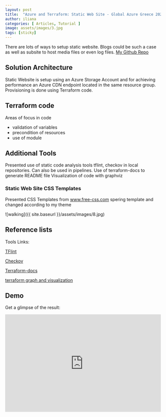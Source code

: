```yaml
---
layout: post
title:  "Azure and Terraform: Static Web Site - Global Azure Greece 2024"
author: iliana
categories: [ Articles, Tutorial ]
image: assets/images/3.jpg
tags: [sticky]
---
```

There are lots of ways to setup static website. Blogs could be such a case as well as subsite to host media files or even log files.
[My Github Repo](https://github.com/ilicloudy/globalazure2024.git)

## Solution Architecture

Static Website is setup using an Azure Storage Account and for achieving performance an Azure CDN endpoint located in the same resource group.
Provisioning is done using Terraform code.


## Terraform code
Areas of focus in code 
- validation of variables
- precondition of resources
- use of module


## Additional Tools
Presented use of static code analysis tools tflint, checkov in local repositories. Can also be used in pipelines.
Use of terraform-docs to generate README file 
Visualization of code with graphviz



### Static Web Site CSS Templates
Presented CSS Templates from www.free-css.com spering template
and changed according to my theme 



![walking]({{ site.baseurl }}/assets/images/8.jpg)


## Reference lists

Tools Links: 

[TFlint](https://github.com/terraform-linters/tflint)

[Checkov](https://www.checkov.io/1.Welcome/Quick%20Start.html)

[Terraform-docs](https://terraform-docs.io/user-guide/installation/) 

[terraform graph and visualization](https://dreampuf.github.io/GraphvizOnline) 

## Demo

Get a glimpse of the result:

<p><iframe style="width:100%;" height="315" src="https://www.youtube.com/embed/EfGk3vP7WrQ?rel=0&amp;showinfo=0" frameborder="0" allowfullscreen></iframe></p>